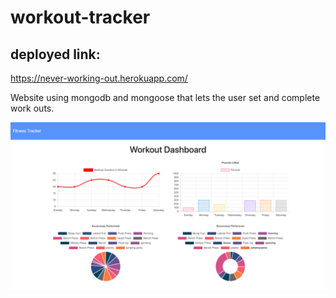 # workout-tracker

## deployed link:

https://never-working-out.herokuapp.com/

Website using mongodb and mongoose that lets the user set and complete work outs.

![alt text](public/workout.png "Screenshot of deployed site")
